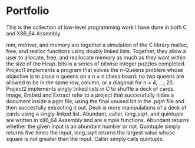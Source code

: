 # Portfolio
This is the collection of low-level programming work I have done in both C and X86_64 Assembly.

mm, mdriver, and memory are together a simulation of the C library malloc, free, and realloc functions using doubly linked lists.
Together, they allow a user to allocate, free, and reallocate memory as much as they want within the size of the Heap.
bits is a series of bitwise integer puzzles completed.
Project1 implements a program that solves the n-Queens problem whose objective is to place n queens on a n × n chess board: no two queens are allowed to be in the same row, column, or a diagonal for n = 4, ..., 20. 
Project2 implements singly linked lists in C to shuffle a deck of cards.
Image, Embed and Extract refer to a project that successfully hides a document inside a pgm file, using the final unused bit in the .pgm file and then succesfully extracting it out.
Deck is more manipulations of a deck of cards using a singly-linked list.
Abundant, caller, long_sqrt, and quintuple are written in x86_64 Assembly and are simple functions. Abundant returns whether the given input is an abundant number or not. Quintuple simply returns five times the input, long_sqrt returns the largest value whose square is not greater than the input. Caller simply calls quintuple.